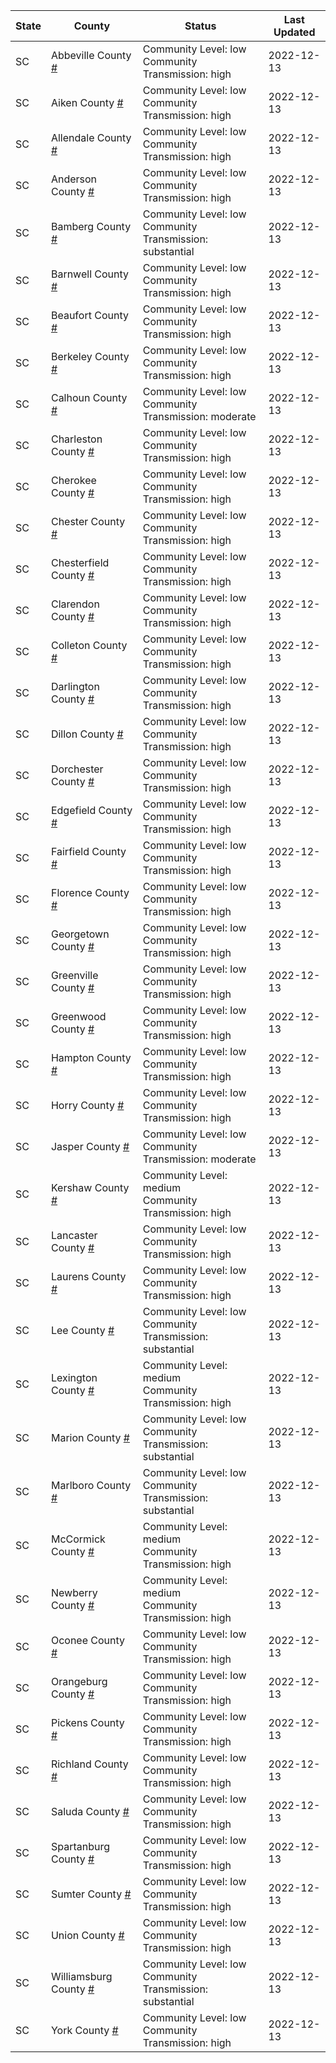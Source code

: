 State | County | Status | Last Updated
--- | --- | --- | --- 
SC | Abbeville County <a href="#abbeville_county">#</a> | <a name="abbeville_county"></a>Community Level: low<br/>Community Transmission: high | 2022-12-13
SC | Aiken County <a href="#aiken_county">#</a> | <a name="aiken_county"></a>Community Level: low<br/>Community Transmission: high | 2022-12-13
SC | Allendale County <a href="#allendale_county">#</a> | <a name="allendale_county"></a>Community Level: low<br/>Community Transmission: high | 2022-12-13
SC | Anderson County <a href="#anderson_county">#</a> | <a name="anderson_county"></a>Community Level: low<br/>Community Transmission: high | 2022-12-13
SC | Bamberg County <a href="#bamberg_county">#</a> | <a name="bamberg_county"></a>Community Level: low<br/>Community Transmission: substantial | 2022-12-13
SC | Barnwell County <a href="#barnwell_county">#</a> | <a name="barnwell_county"></a>Community Level: low<br/>Community Transmission: high | 2022-12-13
SC | Beaufort County <a href="#beaufort_county">#</a> | <a name="beaufort_county"></a>Community Level: low<br/>Community Transmission: high | 2022-12-13
SC | Berkeley County <a href="#berkeley_county">#</a> | <a name="berkeley_county"></a>Community Level: low<br/>Community Transmission: high | 2022-12-13
SC | Calhoun County <a href="#calhoun_county">#</a> | <a name="calhoun_county"></a>Community Level: low<br/>Community Transmission: moderate | 2022-12-13
SC | Charleston County <a href="#charleston_county">#</a> | <a name="charleston_county"></a>Community Level: low<br/>Community Transmission: high | 2022-12-13
SC | Cherokee County <a href="#cherokee_county">#</a> | <a name="cherokee_county"></a>Community Level: low<br/>Community Transmission: high | 2022-12-13
SC | Chester County <a href="#chester_county">#</a> | <a name="chester_county"></a>Community Level: low<br/>Community Transmission: high | 2022-12-13
SC | Chesterfield County <a href="#chesterfield_county">#</a> | <a name="chesterfield_county"></a>Community Level: low<br/>Community Transmission: high | 2022-12-13
SC | Clarendon County <a href="#clarendon_county">#</a> | <a name="clarendon_county"></a>Community Level: low<br/>Community Transmission: high | 2022-12-13
SC | Colleton County <a href="#colleton_county">#</a> | <a name="colleton_county"></a>Community Level: low<br/>Community Transmission: high | 2022-12-13
SC | Darlington County <a href="#darlington_county">#</a> | <a name="darlington_county"></a>Community Level: low<br/>Community Transmission: high | 2022-12-13
SC | Dillon County <a href="#dillon_county">#</a> | <a name="dillon_county"></a>Community Level: low<br/>Community Transmission: high | 2022-12-13
SC | Dorchester County <a href="#dorchester_county">#</a> | <a name="dorchester_county"></a>Community Level: low<br/>Community Transmission: high | 2022-12-13
SC | Edgefield County <a href="#edgefield_county">#</a> | <a name="edgefield_county"></a>Community Level: low<br/>Community Transmission: high | 2022-12-13
SC | Fairfield County <a href="#fairfield_county">#</a> | <a name="fairfield_county"></a>Community Level: low<br/>Community Transmission: high | 2022-12-13
SC | Florence County <a href="#florence_county">#</a> | <a name="florence_county"></a>Community Level: low<br/>Community Transmission: high | 2022-12-13
SC | Georgetown County <a href="#georgetown_county">#</a> | <a name="georgetown_county"></a>Community Level: low<br/>Community Transmission: high | 2022-12-13
SC | Greenville County <a href="#greenville_county">#</a> | <a name="greenville_county"></a>Community Level: low<br/>Community Transmission: high | 2022-12-13
SC | Greenwood County <a href="#greenwood_county">#</a> | <a name="greenwood_county"></a>Community Level: low<br/>Community Transmission: high | 2022-12-13
SC | Hampton County <a href="#hampton_county">#</a> | <a name="hampton_county"></a>Community Level: low<br/>Community Transmission: high | 2022-12-13
SC | Horry County <a href="#horry_county">#</a> | <a name="horry_county"></a>Community Level: low<br/>Community Transmission: high | 2022-12-13
SC | Jasper County <a href="#jasper_county">#</a> | <a name="jasper_county"></a>Community Level: low<br/>Community Transmission: moderate | 2022-12-13
SC | Kershaw County <a href="#kershaw_county">#</a> | <a name="kershaw_county"></a>Community Level: medium<br/>Community Transmission: high | 2022-12-13
SC | Lancaster County <a href="#lancaster_county">#</a> | <a name="lancaster_county"></a>Community Level: low<br/>Community Transmission: high | 2022-12-13
SC | Laurens County <a href="#laurens_county">#</a> | <a name="laurens_county"></a>Community Level: low<br/>Community Transmission: high | 2022-12-13
SC | Lee County <a href="#lee_county">#</a> | <a name="lee_county"></a>Community Level: low<br/>Community Transmission: substantial | 2022-12-13
SC | Lexington County <a href="#lexington_county">#</a> | <a name="lexington_county"></a>Community Level: medium<br/>Community Transmission: high | 2022-12-13
SC | Marion County <a href="#marion_county">#</a> | <a name="marion_county"></a>Community Level: low<br/>Community Transmission: substantial | 2022-12-13
SC | Marlboro County <a href="#marlboro_county">#</a> | <a name="marlboro_county"></a>Community Level: low<br/>Community Transmission: substantial | 2022-12-13
SC | McCormick County <a href="#mccormick_county">#</a> | <a name="mccormick_county"></a>Community Level: medium<br/>Community Transmission: high | 2022-12-13
SC | Newberry County <a href="#newberry_county">#</a> | <a name="newberry_county"></a>Community Level: medium<br/>Community Transmission: high | 2022-12-13
SC | Oconee County <a href="#oconee_county">#</a> | <a name="oconee_county"></a>Community Level: low<br/>Community Transmission: high | 2022-12-13
SC | Orangeburg County <a href="#orangeburg_county">#</a> | <a name="orangeburg_county"></a>Community Level: low<br/>Community Transmission: high | 2022-12-13
SC | Pickens County <a href="#pickens_county">#</a> | <a name="pickens_county"></a>Community Level: low<br/>Community Transmission: high | 2022-12-13
SC | Richland County <a href="#richland_county">#</a> | <a name="richland_county"></a>Community Level: low<br/>Community Transmission: high | 2022-12-13
SC | Saluda County <a href="#saluda_county">#</a> | <a name="saluda_county"></a>Community Level: low<br/>Community Transmission: high | 2022-12-13
SC | Spartanburg County <a href="#spartanburg_county">#</a> | <a name="spartanburg_county"></a>Community Level: low<br/>Community Transmission: high | 2022-12-13
SC | Sumter County <a href="#sumter_county">#</a> | <a name="sumter_county"></a>Community Level: low<br/>Community Transmission: high | 2022-12-13
SC | Union County <a href="#union_county">#</a> | <a name="union_county"></a>Community Level: low<br/>Community Transmission: high | 2022-12-13
SC | Williamsburg County <a href="#williamsburg_county">#</a> | <a name="williamsburg_county"></a>Community Level: low<br/>Community Transmission: substantial | 2022-12-13
SC | York County <a href="#york_county">#</a> | <a name="york_county"></a>Community Level: low<br/>Community Transmission: high | 2022-12-13
